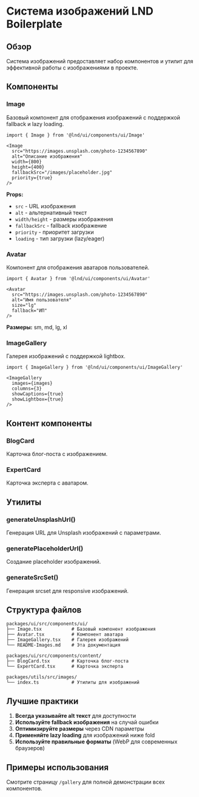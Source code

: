 # Система изображений LND Boilerplate

## Обзор

Система изображений предоставляет набор компонентов и утилит для эффективной работы с изображениями в проекте.

## Компоненты

### Image
Базовый компонент для отображения изображений с поддержкой fallback и lazy loading.

```tsx
import { Image } from '@lnd/ui/components/ui/Image'

<Image
  src="https://images.unsplash.com/photo-1234567890"
  alt="Описание изображения"
  width={800}
  height={400}
  fallbackSrc="/images/placeholder.jpg"
  priority={true}
/>
```

**Props:**
- `src` - URL изображения
- `alt` - альтернативный текст
- `width/height` - размеры изображения
- `fallbackSrc` - fallback изображение
- `priority` - приоритет загрузки
- `loading` - тип загрузки (lazy/eager)

### Avatar
Компонент для отображения аватаров пользователей.

```tsx
import { Avatar } from '@lnd/ui/components/ui/Avatar'

<Avatar
  src="https://images.unsplash.com/photo-1234567890"
  alt="Имя пользователя"
  size="lg"
  fallback="ИП"
/>
```

**Размеры:** sm, md, lg, xl

### ImageGallery
Галерея изображений с поддержкой lightbox.

```tsx
import { ImageGallery } from '@lnd/ui/components/ui/ImageGallery'

<ImageGallery
  images={images}
  columns={3}
  showCaptions={true}
  showLightbox={true}
/>
```

## Контент компоненты

### BlogCard
Карточка блог-поста с изображением.

### ExpertCard
Карточка эксперта с аватаром.

## Утилиты

### generateUnsplashUrl()
Генерация URL для Unsplash изображений с параметрами.

### generatePlaceholderUrl()
Создание placeholder изображений.

### generateSrcSet()
Генерация srcset для responsive изображений.

## Структура файлов

```
packages/ui/src/components/ui/
├── Image.tsx           # Базовый компонент изображения
├── Avatar.tsx          # Компонент аватара
├── ImageGallery.tsx    # Галерея изображений
└── README-Images.md    # Эта документация

packages/ui/src/components/content/
├── BlogCard.tsx        # Карточка блог-поста
└── ExpertCard.tsx      # Карточка эксперта

packages/utils/src/images/
└── index.ts            # Утилиты для изображений
```

## Лучшие практики

1. **Всегда указывайте alt текст** для доступности
2. **Используйте fallback изображения** на случай ошибки
3. **Оптимизируйте размеры** через CDN параметры
4. **Применяйте lazy loading** для изображений ниже fold
5. **Используйте правильные форматы** (WebP для современных браузеров)

## Примеры использования

Смотрите страницу `/gallery` для полной демонстрации всех компонентов.
